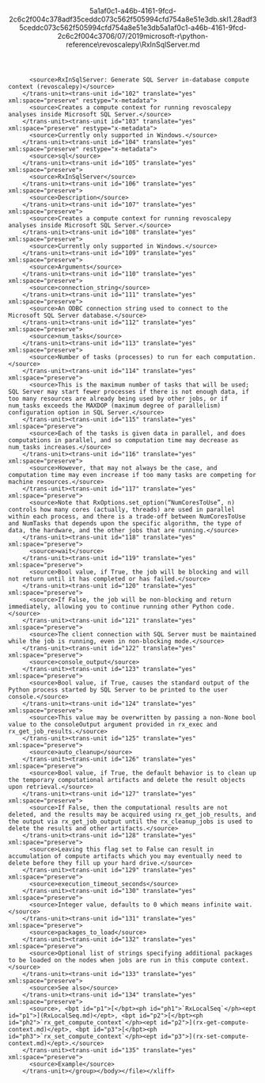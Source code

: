 <?xml version="1.0"?><xliff version="1.2" xmlns="urn:oasis:names:tc:xliff:document:1.2" xmlns:xsi="http://www.w3.org/2001/XMLSchema-instance" xsi:schemaLocation="urn:oasis:names:tc:xliff:document:1.2 xliff-core-1.2-transitional.xsd"><file datatype="xml" original="RxInSqlServer.md" source-language="en-US" target-language="en-US"><header><tool tool-id="mdxliff" tool-name="mdxliff" tool-version="1.0-4e81c41" tool-company="Microsoft" /><xliffext:skl_file_name xmlns:xliffext="urn:microsoft:content:schema:xliffextensions">5a1af0c1-a46b-4161-9fcd-2c6c2f004c378adf35ceddc073c562f505994cfd754a8e51e3db.skl</xliffext:skl_file_name><xliffext:version xmlns:xliffext="urn:microsoft:content:schema:xliffextensions">1.2</xliffext:version><xliffext:ms.openlocfilehash xmlns:xliffext="urn:microsoft:content:schema:xliffextensions">8adf35ceddc073c562f505994cfd754a8e51e3db</xliffext:ms.openlocfilehash><xliffext:ms.sourcegitcommit xmlns:xliffext="urn:microsoft:content:schema:xliffextensions">5a1af0c1-a46b-4161-9fcd-2c6c2f004c37</xliffext:ms.sourcegitcommit><xliffext:ms.lasthandoff xmlns:xliffext="urn:microsoft:content:schema:xliffextensions">06/07/2019</xliffext:ms.lasthandoff><xliffext:ms.openlocfilepath xmlns:xliffext="urn:microsoft:content:schema:xliffextensions">microsoft-r\python-reference\revoscalepy\RxInSqlServer.md</xliffext:ms.openlocfilepath></header><body><group id="content" extype="content"><trans-unit id="101" translate="yes" xml:space="preserve" restype="x-metadata">
          <source>RxInSqlServer: Generate SQL Server in-database compute context (revoscalepy)</source>
        </trans-unit><trans-unit id="102" translate="yes" xml:space="preserve" restype="x-metadata">
          <source>Creates a compute context for running revoscalepy analyses inside Microsoft SQL Server.</source>
        </trans-unit><trans-unit id="103" translate="yes" xml:space="preserve" restype="x-metadata">
          <source>Currently only supported in Windows.</source>
        </trans-unit><trans-unit id="104" translate="yes" xml:space="preserve" restype="x-metadata">
          <source>sql</source>
        </trans-unit><trans-unit id="105" translate="yes" xml:space="preserve">
          <source>RxInSqlServer</source>
        </trans-unit><trans-unit id="106" translate="yes" xml:space="preserve">
          <source>Description</source>
        </trans-unit><trans-unit id="107" translate="yes" xml:space="preserve">
          <source>Creates a compute context for running revoscalepy analyses inside Microsoft SQL Server.</source>
        </trans-unit><trans-unit id="108" translate="yes" xml:space="preserve">
          <source>Currently only supported in Windows.</source>
        </trans-unit><trans-unit id="109" translate="yes" xml:space="preserve">
          <source>Arguments</source>
        </trans-unit><trans-unit id="110" translate="yes" xml:space="preserve">
          <source>connection_string</source>
        </trans-unit><trans-unit id="111" translate="yes" xml:space="preserve">
          <source>An ODBC connection string used to connect to the Microsoft SQL Server database.</source>
        </trans-unit><trans-unit id="112" translate="yes" xml:space="preserve">
          <source>num_tasks</source>
        </trans-unit><trans-unit id="113" translate="yes" xml:space="preserve">
          <source>Number of tasks (processes) to run for each computation.</source>
        </trans-unit><trans-unit id="114" translate="yes" xml:space="preserve">
          <source>This is the maximum number of tasks that will be used; SQL Server may start fewer processes if there is not enough data, if too many resources are already being used by other jobs, or if num_tasks exceeds the MAXDOP (maximum degree of parallelism) configuration option in SQL Server.</source>
        </trans-unit><trans-unit id="115" translate="yes" xml:space="preserve">
          <source>Each of the tasks is given data in parallel, and does computations in parallel, and so computation time may decrease as num_tasks increases.</source>
        </trans-unit><trans-unit id="116" translate="yes" xml:space="preserve">
          <source>However, that may not always be the case, and computation time may even increase if too many tasks are competing for machine resources.</source>
        </trans-unit><trans-unit id="117" translate="yes" xml:space="preserve">
          <source>Note that RxOptions.set_option(“NumCoresToUse”, n) controls how many cores (actually, threads) are used in parallel within each process, and there is a trade-off between NumCoresToUse and NumTasks that depends upon the specific algorithm, the type of data, the hardware, and the other jobs that are running.</source>
        </trans-unit><trans-unit id="118" translate="yes" xml:space="preserve">
          <source>wait</source>
        </trans-unit><trans-unit id="119" translate="yes" xml:space="preserve">
          <source>Bool value, if True, the job will be blocking and will not return until it has completed or has failed.</source>
        </trans-unit><trans-unit id="120" translate="yes" xml:space="preserve">
          <source>If False, the job will be non-blocking and return immediately, allowing you to continue running other Python code.</source>
        </trans-unit><trans-unit id="121" translate="yes" xml:space="preserve">
          <source>The client connection with SQL Server must be maintained while the job is running, even in non-blocking mode.</source>
        </trans-unit><trans-unit id="122" translate="yes" xml:space="preserve">
          <source>console_output</source>
        </trans-unit><trans-unit id="123" translate="yes" xml:space="preserve">
          <source>Bool value, if True, causes the standard output of the Python process started by SQL Server to be printed to the user console.</source>
        </trans-unit><trans-unit id="124" translate="yes" xml:space="preserve">
          <source>This value may be overwritten by passing a non-None bool value to the consoleOutput argument provided in rx_exec and rx_get_job_results.</source>
        </trans-unit><trans-unit id="125" translate="yes" xml:space="preserve">
          <source>auto_cleanup</source>
        </trans-unit><trans-unit id="126" translate="yes" xml:space="preserve">
          <source>Bool value, if True, the default behavior is to clean up the temporary computational artifacts and delete the result objects upon retrieval.</source>
        </trans-unit><trans-unit id="127" translate="yes" xml:space="preserve">
          <source>If False, then the computational results are not deleted, and the results may be acquired using rx_get_job_results, and the output via rx_get_job_output until the rx_cleanup_jobs is used to delete the results and other artifacts.</source>
        </trans-unit><trans-unit id="128" translate="yes" xml:space="preserve">
          <source>Leaving this flag set to False can result in accumulation of compute artifacts which you may eventually need to delete before they fill up your hard drive.</source>
        </trans-unit><trans-unit id="129" translate="yes" xml:space="preserve">
          <source>execution_timeout_seconds</source>
        </trans-unit><trans-unit id="130" translate="yes" xml:space="preserve">
          <source>Integer value, defaults to 0 which means infinite wait.</source>
        </trans-unit><trans-unit id="131" translate="yes" xml:space="preserve">
          <source>packages_to_load</source>
        </trans-unit><trans-unit id="132" translate="yes" xml:space="preserve">
          <source>Optional list of strings specifying additional packages to be loaded on the nodes when jobs are run in this compute context.</source>
        </trans-unit><trans-unit id="133" translate="yes" xml:space="preserve">
          <source>See also</source>
        </trans-unit><trans-unit id="134" translate="yes" xml:space="preserve">
          <source>, <bpt id="p1">[</bpt><ph id="ph1">`RxLocalSeq`</ph><ept id="p1">](RxLocalSeq.md)</ept>, <bpt id="p2">[</bpt><ph id="ph2">`rx_get_compute_context`</ph><ept id="p2">](rx-get-compute-context.md)</ept>, <bpt id="p3">[</bpt><ph id="ph3">`rx_set_compute_context`</ph><ept id="p3">](rx-set-compute-context.md)</ept>.</source>
        </trans-unit><trans-unit id="135" translate="yes" xml:space="preserve">
          <source>Example</source>
        </trans-unit></group></body></file></xliff>